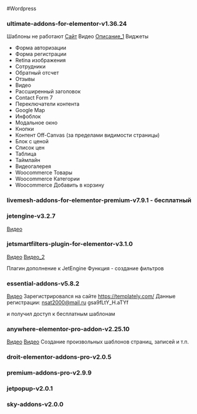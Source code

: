 #Wordpress 

### ultimate-addons-for-elementor-v1.36.24
Шаблоны не работают
[Сайт](https://ultimateelementor.com/)
Видео [Описание_1](https://www.youtube.com/watch?v=xP_llOGVCj4&t=34s)
Виджеты
- Форма авторизации
- Форма регистрации
- Retina изображения
- Сотрудники
- Обратный отсчет
- Отзывы
- Видео
- Рассширенный заголовок
- Contact Form 7
- Переключатели контента
- Google Map
- Инфоблок
- Модальное окно
- Кнопки
- Контент Off-Canvas (за пределами видимости страницы)
- Блок с ценой
- Список цен
- Таблица
- Таймлайн
- Видеогалерея
- Woocommerce Товары
- Woocommerce Категории
- Woocommerce Добавить в корзину

### livemesh-addons-for-elementor-premium-v7.9.1 - бесплатный
### jetengine-v3.2.7
[Видео]()
### jetsmartfilters-plugin-for-elementor-v3.1.0

[Видео](https://www.youtube.com/watch?v=uJ2efTTaxD8) [Видео_2](https://www.youtube.com/watch?v=YiEldPRQccQ&t=18s)

Плагин дополнение к JetEngine
Функция - создание фильтров
### essential-addons-v5.8.2
[Видео](https://www.youtube.com/watch?v=j7Mc4-WO5BQ&t=8s)
Зарегистрировался на сайте https://templately.com/ 
Данные регистрации: 
nsat2000@mail.ru
gsa9fLtY_H.aTYf

и получил доступ к бесплатным шаблонам 

### anywhere-elementor-pro-addon-v2.25.10
[Видео](https://ya.ru/video/preview/8296334920661485155)
[Видео](https://www.youtube.com/watch?v=F3HfU6tEXAo&t=75s)
Создание произвольных шаблонов страниц, записей и т.п.

### droit-elementor-addons-pro-v2.0.5

### premium-addons-pro-v2.9.9

### jetpopup-v2.0.1

### sky-addons-v2.0.0



